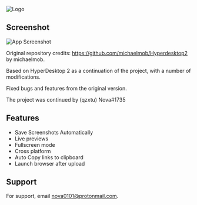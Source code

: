 
![Logo](https://cdn.discordapp.com/attachments/689717323543609386/1011465519485964368/Snipping_Tool_Remastered-1.png)


## Screenshot 
![App Screenshot](https://cdn.discordapp.com/attachments/689717323543609386/1011468995943202916/1661223392212.png)



Original repository credits: https://github.com/michaelmob/Hyperdesktop2 by michaelmob.

Based on HyperDesktop 2 as a continuation of the project, with a number of modifications. 

Fixed bugs and features from the original version.

The project was continued by (qzxtu) Nova#1735

## Features

- Save Screenshots Automatically
- Live previews
- Fullscreen mode
- Cross platform
- Auto Copy links to clipboard
- Launch browser after upload

## Support

For support, email nova0101@protonmail.com.
